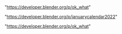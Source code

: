 "https://developer.blender.org/p/ok_what"

"https://developer.blender.org/p/januarycalendar2022"

 
"https://developer.blender.org/p/ok_what"


 

